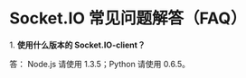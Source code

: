 # Socket.IO 常见问题解答（FAQ）


<a name="1"></a>1. **使用什么版本的 Socket.IO-client？**

答： Node.js 请使用 1.3.5；Python 请使用 0.6.5。
